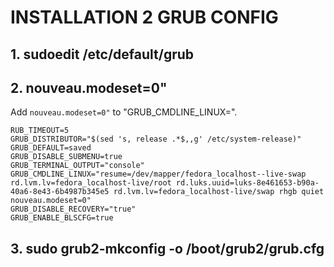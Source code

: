 # INSTALLATION 2 GRUB CONFIG

## 1. sudoedit /etc/default/grub

## 2. nouveau.modeset=0" 

Add `nouveau.modeset=0"` to "GRUB_CMDLINE_LINUX=".

```
RUB_TIMEOUT=5
GRUB_DISTRIBUTOR="$(sed 's, release .*$,,g' /etc/system-release)"
GRUB_DEFAULT=saved
GRUB_DISABLE_SUBMENU=true
GRUB_TERMINAL_OUTPUT="console"
GRUB_CMDLINE_LINUX="resume=/dev/mapper/fedora_localhost--live-swap rd.lvm.lv=fedora_localhost-live/root rd.luks.uuid=luks-8e461653-b90a-40a6-8e43-6b4987b345e5 rd.lvm.lv=fedora_localhost-live/swap rhgb quiet nouveau.modeset=0"
GRUB_DISABLE_RECOVERY="true"
GRUB_ENABLE_BLSCFG=true
```

## 3. sudo grub2-mkconfig -o /boot/grub2/grub.cfg
